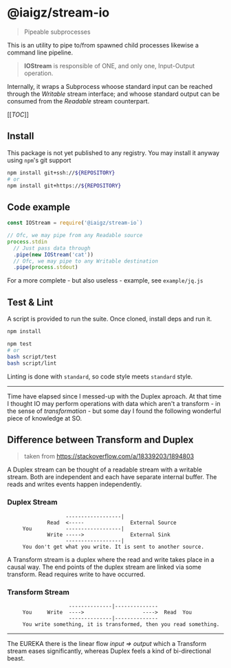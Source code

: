 # @iaigz/stream-io

> Pipeable subprocesses

This is an utility to pipe to/from spawned child processes likewise a command
line pipeline.

> **IOStream** is responsible of ONE, and only one, Input-Output operation.

Internally, it wraps a Subprocess whoose standard input can be reached
through the _Writable_ stream interface; and whoose standard output can be
consumed from the _Readable_ stream counterpart.

[[_TOC_]]

## Install

This package is not yet published to any registry. You may install it anyway
using `npm`'s git support

```bash
npm install git+ssh://${REPOSITORY}
# or
npm install git+https://${REPOSITORY}
```

## Code example

```javascript
const IOStream = require('@iaigz/stream-io`)

// Ofc, we may pipe from any Readable source
process.stdin
  // Just pass data through
  .pipe(new IOStream('cat'))
  // Ofc, we may pipe to any Writable destination
  .pipe(process.stdout)
```

For a more complete - but also useless - example, see `example/jq.js`

## Test & Lint

A script is provided to run the suite. Once cloned, install deps and run it.

```bash
npm install

npm test
# or
bash script/test
bash script/lint
```

Linting is done with `standard`, so code style meets `standard` style.

- - -

Time have elapsed since I messed-up with the Duplex aproach. At that
time I thought IO may perform operations with data which aren't a
transform - in the sense of _transformation_ - but some day I found the
following wonderful piece of knowledge at SO.

## Difference between Transform and Duplex

> taken from https://stackoverflow.com/a/18339203/1894803

A Duplex stream can be thought of a readable stream with a writable stream.
Both are independent and each have separate internal buffer.
The reads and writes events happen independently.

### Duplex Stream
                       ------------------|
                 Read  <-----               External Source
         You           ------------------|
                 Write ----->               External Sink
                       ------------------|
         You don't get what you write. It is sent to another source.

A Transform stream is a duplex where the read and write takes place in a
causal way. The end points of the duplex stream are linked via some
transform. Read requires write to have occurred.

### Transform Stream
                        --------------|--------------
         You     Write  ---->                   ---->  Read  You
                        --------------|--------------
         You write something, it is transformed, then you read something.
- - -

The EUREKA there is the linear flow _input => output_ which a Transform
stream eases significantly, whereas Duplex feels a kind of bi-directional
beast.
